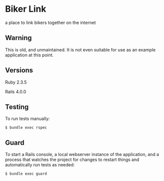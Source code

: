 # Biker Link

a place to link bikers together on the internet

## Warning

This is old, and unmaintained.  It is not even suitable for use as an example
application at this point.

## Versions

Ruby 2.3.5

Rails 4.0.0

## Testing

To run tests manually:

    $ bundle exec rspec

## Guard

To start a Rails console, a local webserver instance of the application, and a
process that watches the project for changes to restart things and
automatically run tests as needed:

    $ bundle exec guard
